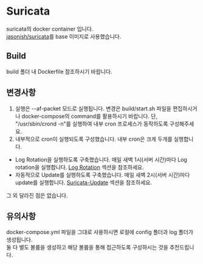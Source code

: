 # Suricata

suricata의 docker container 입니다.  
[jasonish/suricata](https://github.com/jasonish/docker-suricata)를 base 이미지로 사용했습니다.

## Build

build 폴더 내 Dockerfile 참조하시기 바랍니다.

## 변경사항

1. 실행은 --af-packet 모드로 실행됩니다. 변경은 build/start.sh 파일을 편집하시거나 docker-compose의 command를 활용하시기 바랍니다. 단, "/usr/sbin/crond -n"를 실행하여 내부 cron 프로세스가 동작하도록 구성해주세요.
2. 내부적으로 cron이 실행되도록 구성했습니다. 내부 cron은 크게 두개를 실행합니다.
- Log Rotation을 실행하도록 구축했습니다. 매일 새벽 1시(서버 시간)마다 Log rotation을 실행합니다. [Log Rotation](https://github.com/jasonish/docker-suricata?tab=readme-ov-file#log-rotation) 섹션을 참조하세요.
- 자동적으로 Update를 실행하도록 구축했습니다. 매일 새벽 2시(서버 시간)마다 update를 실행합니다. [Suricata-Update](https://github.com/jasonish/docker-suricata?tab=readme-ov-file#suricata-update) 섹션을 참조하세요.

그 외 달라진 점은 없습니다.

## 유의사항

docker-compose.yml 파일을 그대로 사용하시면 로컬에 config 폴더과 log 폴더가 생성됩니다.  
둘 다 별도 볼륨을 생성하고 해당 볼륨을 통해 접근하도록 구성하시는 것을 추천드립니다.
